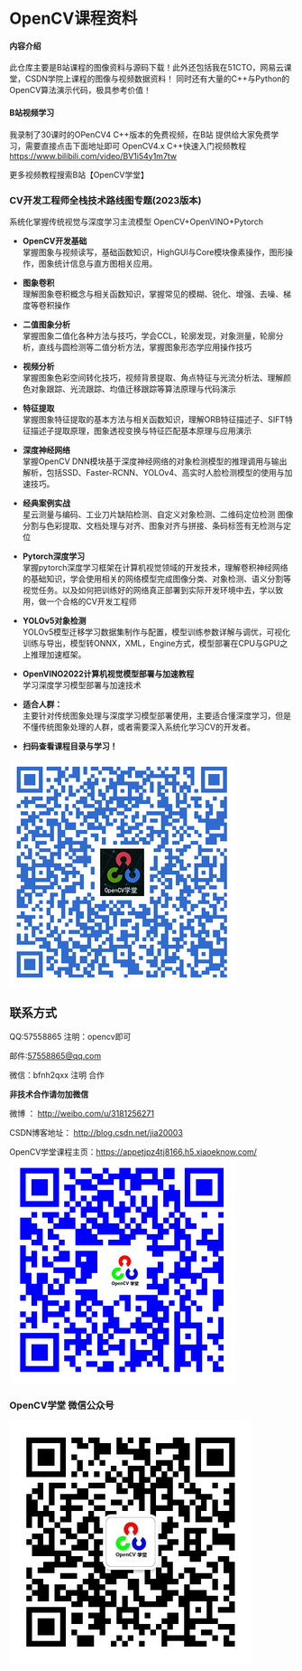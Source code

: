 # OpenCV课程资料

#### 内容介绍
此仓库主要是B站课程的图像资料与源码下载！此外还包括我在51CTO，网易云课堂，CSDN学院上课程的图像与视频数据资料！
同时还有大量的C++与Python的OpenCV算法演示代码，极具参考价值！

#### B站视频学习
我录制了30课时的OPenCV4 C++版本的免费视频，在B站
提供给大家免费学习，需要直接点击下面地址即可
OpenCV4.x  C++快速入门视频教程
https://www.bilibili.com/video/BV1i54y1m7tw

更多视频教程搜索B站【OpenCV学堂】

### CV开发工程师全栈技术路线图专题(2023版本)
系统化掌握传统视觉与深度学习主流模型 OpenCV+OpenVINO+Pytorch
- <b>OpenCV开发基础</b><br>
掌握图象与视频读写，基础函数知识，HighGUI与Core模块像素操作，图形操作，图象统计信息与直方图相关应用。
- <b>图象卷积</b><br>
理解图象卷积概念与相关函数知识，掌握常见的模糊、锐化、增强、去噪、梯度等卷积操作
- <b>二值图象分析</b><br>
掌握图象二值化各种方法与技巧，学会CCL，轮廓发现，对象测量，轮廓分析，直线与圆检测等二值分析方法，掌握图象形态学应用操作技巧
- <b>视频分析</b><br>
掌握图象色彩空间转化技巧，视频背景提取、角点特征与光流分析法、理解颜色对象跟踪、光流跟踪、均值迁移跟踪等算法原理与代码演示
- <b>特征提取</b><br>
掌握图象特征提取的基本方法与相关函数知识，理解ORB特征描述子、SIFT特征描述子提取原理，图象透视变换与特征匹配基本原理与应用演示
- <b>深度神经网络</b><br>
掌握OpenCV DNN模块基于深度神经网络的对象检测模型的推理调用与输出解析，包括SSD、Faster-RCNN、YOLOv4、高实时人脸检测模型的使用与加速技巧。
- <b>经典案例实战</b><br>
星云测量与编码、工业刀片缺陷检测、自定义对象检测、二维码定位检测
图像分割与色彩提取、文档处理与对齐、图象对齐与拼接、条码标签有无检测与定位
- <b>Pytorch深度学习</b><br>
掌握pytorch深度学习框架在计算机视觉领域的开发技术，理解卷积神经网络的基础知识，学会使用相关的网络模型完成图像分类、对象检测、语义分割等视觉任务。以及如何把训练好的网络真正部署到实际开发环境中去，学以致用，做一个合格的CV开发工程师
- <b>YOLOv5对象检测</b><br>
YOLOv5模型迁移学习数据集制作与配置，模型训练参数详解与调优，可视化训练与导出，模型转ONNX，XML，Engine方式，模型部署在CPU与GPU之上推理加速框架。
- <b>OpenVINO2022计算机视觉模型部署与加速教程</b><br>
学习深度学习模型部署与加速技术
- <b>适合人群：</b><br>
主要针对传统图象处理与深度学习模型部署使用，主要适合懂深度学习，但是不懂传统图象处理的人群，或者需要深入系统化学习CV的开发者。

- <b>扫码查看课程目录与学习！</b><br>


![](DL_ROAD.png)



## 联系方式
QQ:57558865 注明：opencv即可

邮件:57558865@qq.com

微信：bfnh2qxx 注明 合作

<b>非技术合作请勿加微信</b>

微博 ： http://weibo.com/u/3181256271

CSDN博客地址： http://blog.csdn.net/jia20003

OpenCV学堂课程主页：https://appetjpz4tj8166.h5.xiaoeknow.com/
![](xuetang.png)

### OpenCV学堂 微信公众号
![](CVSCHOOL.jpg)
